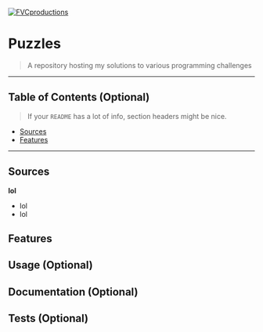 
<a href="http://fvcproductions.com"><img src="https://cdn.imgbin.com/23/19/21/imgbin-computer-programming-anime-programming-language-thread-animation-gril-jw4L7FsVGNQDLdePHj8cjC1wC.jpg" title="FVCproductions" alt="FVCproductions"></a>

<!-- [![FVCproductions](https://avatars1.githubusercontent.com/u/4284691?v=3&s=200)](http://fvcproductions.com) -->

<!-- ***INSERT GRAPHIC HERE (include hyperlink in image)*** -->

# Puzzles

> A repository hosting my solutions to various programming challenges

---

## Table of Contents (Optional)

> If your `README` has a lot of info, section headers might be nice.

- [Sources](#sources)
- [Features](#features)


---

## Sources
 **lol**
 - lol
 - lol

## Features
## Usage (Optional)
## Documentation (Optional)
## Tests (Optional)
